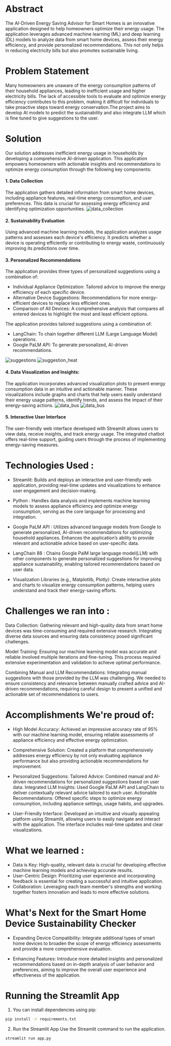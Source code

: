 # Abstract
The AI-Driven Energy Saving Advisor for Smart Homes is an innovative application designed to help homeowners optimize their energy usage. The application leverages advanced machine learning (ML) and deep learning (DL) models to analyze data from smart home devices, assess their energy efficiency, and provide personalized recommendations. This not only helps in reducing electricity bills but also promotes sustainable living.

# Problem Statement
Many homeowners are unaware of the energy consumption patterns of their household appliances, leading to inefficient usage and higher electricity bills. The lack of accessible tools to evaluate and optimize energy efficiency contributes to this problem, making it difficult for individuals to take proactive steps toward energy conservation.The project aims to develop AI models to predict the sustainability and also integrate LLM which is fine tuned to give suggestions to the user.

# Solution
Our solution addresses inefficient energy usage in households by developing a comprehensive AI-driven application. 
This application empowers homeowners with actionable insights and recommendations to optimize energy consumption through the following key components:

#### 1. Data Collection
   The application gathers detailed information from smart home devices, including appliance features, real-time energy consumption, and user preferences. 
   This data is crucial for assessing energy efficiency and identifying optimization opportunities.
   ![data_collection](images/1.jpg)

#### 2. Sustainability Evaluation
   Using advanced machine learning models, the application analyzes usage patterns and assesses each device's efficiency. It predicts whether a device is operating efficiently or contributing to energy waste, continuously improving its predictions over time.

#### 3. Personalized Recommendations
The application provides three types of personalized suggestions using a combination of:
* Individual Appliance Optimization: 
Tailored advice to improve the energy efficiency of each specific device.
* Alternative Device Suggestions: 
Recommendations for more energy-efficient devices to replace less efficient ones.
* Comparison of All Devices: 
A comprehensive analysis that compares all entered devices to highlight the most and least efficient options.

The application provides tailored suggestions using a combination of:
* LangChain: 
To chain together different LLM (Large Language Model) operations.
* Google PaLM API: 
To generate personalized, AI-driven recommendations.

![suggestions](images/2.jpg)
![suggestion_heat](images/3.jpg)

#### 4. Data Visualization and Insights:
   The application incorporates advanced visualization plots to present energy consumption data in an intuitive and actionable manner. These visualizations include graphs and charts that help users easily understand their energy usage patterns, identify trends, and assess the impact of their energy-saving actions. 
   ![data_bus](images/4.jpg)
   ![data_bus](images/5.jpg)

#### 5. Interactive User Interface
   The user-friendly web interface developed with Streamlit allows users to view data, receive insights, and track energy usage. The integrated chatbot offers real-time support, guiding users through the process of implementing energy-saving measures.

# Technologies Used :
* Streamlit: Builds and deploys an interactive and user-friendly web application, providing real-time updates and visualizations to enhance user engagement and decision-making.

* Python : Handles data analysis and implements machine learning models to assess appliance efficiency and optimize energy consumption, serving as the core language for processing and integration.

* Google PaLM API : Utilizes advanced language models from Google to generate personalized, AI-driven recommendations for optimizing household appliances. Enhances the application’s ability to provide relevant and actionable advice based on user-specific data.

* LangChain 88 :  Chains Google PalM large language model(LLM) with other components to generate personalized suggestions for improving appliance sustainability, enabling tailored recommendations based on user data.

* Visualization Libraries (e.g., Matplotlib, Plotly): Create interactive plots and charts to visualize energy consumption patterns, helping users understand and track their energy-saving efforts.

# Challenges we ran into :

Data Collection: Gathering relevant and high-quality data from smart home devices was time-consuming and required extensive research. Integrating diverse data sources and ensuring data consistency posed significant challenges.

Model Training: Ensuring our machine learning model was accurate and reliable involved multiple iterations and fine-tuning. This process required extensive experimentation and validation to achieve optimal performance.

Combining Manual and LLM Recommendations: Integrating manual suggestions with those provided by the LLM was challenging. We needed to ensure consistency and relevance between manually crafted advice and AI-driven recommendations, requiring careful design to present a unified and actionable set of recommendations to users.

# Accomplishments We're proud of:
* High Model Accuracy: Achieved an impressive accuracy rate of 95% with our machine learning model, ensuring reliable assessments of appliance efficiency and effective energy optimization.

* Comprehensive Solution: Created a platform that comprehensively addresses energy efficiency by not only evaluating appliance performance but also providing actionable recommendations for improvement.

* Personalized Suggestions:
Tailored Advice: Combined manual and AI-driven recommendations for personalized suggestions based on user data.
Integrated LLM Insights: Used Google PaLM API and LangChain to deliver contextually relevant advice tailored to each user.
Actionable Recommendations: Offered specific steps to optimize energy consumption, including appliance settings, usage habits, and upgrades.

* User-Friendly Interface: Developed an intuitive and visually appealing platform using Streamlit, allowing users to easily navigate and interact with the application. The interface includes real-time updates and clear visualizations.

# What we learned :
* Data is Key: High-quality, relevant data is crucial for developing effective machine learning models and achieving accurate results.
* User-Centric Design: Prioritizing user experience and incorporating feedback is essential for creating a successful and intuitive application.
* Collaboration: Leveraging each team member's strengths and working together fosters innovation and leads to more effective solutions.

# What's Next for the Smart Home Device Sustainability Checker
* Expanding Device Compatibility: Integrate additional types of smart home devices to broaden the scope of energy efficiency assessments and provide a more comprehensive evaluation.

* Enhancing Features: Introduce more detailed insights and personalized recommendations based on in-depth analysis of user behavior and preferences, aiming to improve the overall user experience and effectiveness of the application.

# Running the Streamlit App

1. You can install dependencies using pip:

```bash
pip install -r requirements.txt
```

2. Run the Streamlit App Use the Streamlit command to run the application.

```bash
streamlit run app.py
```